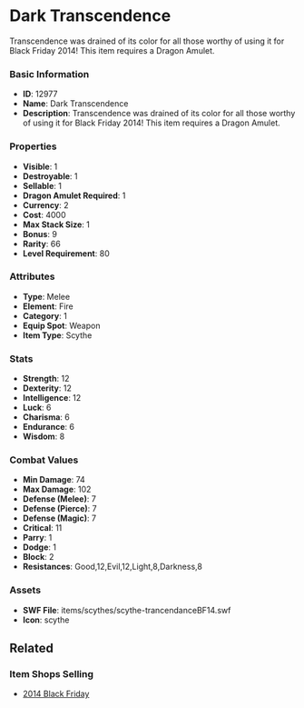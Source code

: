 # Dark Transcendence

Transcendence was drained of its color for all those worthy of using it for Black Friday 2014! This item requires a Dragon Amulet.

### Basic Information

- **ID**: 12977
- **Name**: Dark Transcendence
- **Description**: Transcendence was drained of its color for all those worthy of using it for Black Friday 2014! This item requires a Dragon Amulet.

### Properties

- **Visible**: 1
- **Destroyable**: 1
- **Sellable**: 1
- **Dragon Amulet Required**: 1
- **Currency**: 2
- **Cost**: 4000
- **Max Stack Size**: 1
- **Bonus**: 9
- **Rarity**: 66
- **Level Requirement**: 80

### Attributes

- **Type**: Melee
- **Element**: Fire
- **Category**: 1
- **Equip Spot**: Weapon
- **Item Type**: Scythe

### Stats

- **Strength**: 12
- **Dexterity**: 12
- **Intelligence**: 12
- **Luck**: 6
- **Charisma**: 6
- **Endurance**: 6
- **Wisdom**: 8

### Combat Values

- **Min Damage**: 74
- **Max Damage**: 102
- **Defense (Melee)**: 7
- **Defense (Pierce)**: 7
- **Defense (Magic)**: 7
- **Critical**: 11
- **Parry**: 1
- **Dodge**: 1
- **Block**: 2
- **Resistances**: Good,12,Evil,12,Light,8,Darkness,8

### Assets

- **SWF File**: items/scythes/scythe-trancendanceBF14.swf
- **Icon**: scythe

## Related

### Item Shops Selling

- [2014 Black Friday](../item-shops/420-2014-black-friday.md)

